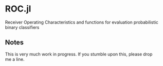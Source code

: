 ROC.jl
======

Receiver Operating Characteristics and functions for evaluation probabilistic binary classifiers

Notes
-----

This is very much work in progress.  If you stumble upon this, please drop me a line. 
